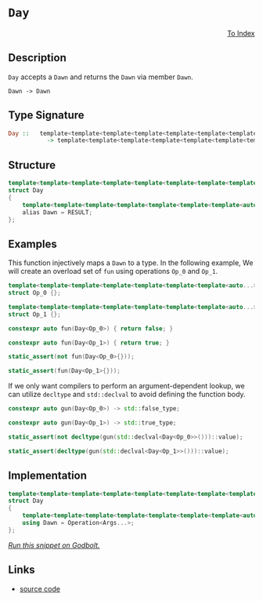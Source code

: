 <!-- Copyright 2024 Feng Mofan
SPDX-License-Identifier: Apache-2.0 -->

# `Day`

<p style='text-align: right;'><a href="../../index.md#identities">To Index</a></p>

## Description

`Day` accepts a `Dawn` and returns the `Dawn` via member `Dawn`.

<pre><code>Dawn -> Dawn</code></pre>

## Type Signature

```Haskell
Day ::   template<template<template<template<template<template<template<auto...> class...> class...> class...> class...> class...> class...> class...
           -> template<template<template<template<template<template<template<auto...> class...> class...> class...> class...> class...> class...>
```

## Structure

```C++
template<template<template<template<template<template<template<template<auto...> class...> class...> class...> class...> class...> class...> class>
struct Day
{
    template<template<template<template<template<template<template<auto...> class...> class...> class...> class...> class...> class...>
    alias Dawn = RESULT;
};
```

## Examples

This function injectively maps a `Dawn` to a type.
In the following example, We will create an overload set of `fun` using operations `Op_0` and `Op_1`.

```C++
template<template<template<template<template<template<template<auto...> class...> class...> class...> class...> class...> class...>
struct Op_0 {};

template<template<template<template<template<template<template<auto...> class...> class...> class...> class...> class...> class...>
struct Op_1 {};

constexpr auto fun(Day<Op_0>) { return false; }

constexpr auto fun(Day<Op_1>) { return true; }

static_assert(not fun(Day<Op_0>{}));

static_assert(fun(Day<Op_1>{}));
```

If we only want compilers to perform an argument-dependent lookup, we can utilize `decltype` and `std::declval` to avoid defining the function body.

```C++
constexpr auto gun(Day<Op_0>) -> std::false_type;

constexpr auto gun(Day<Op_1>) -> std::true_type;

static_assert(not decltype(gun(std::declval<Day<Op_0>>()))::value);

static_assert(decltype(gun(std::declval<Day<Op_1>>()))::value);
```

## Implementation

```C++
template<template<template<template<template<template<template<template<auto...> class...> class...> class...> class...> class...> class...> class Operation>
struct Day
{
    template<template<template<template<template<template<template<auto...> class...> class...> class...> class...> class...> class...Args>
    using Dawn = Operation<Args...>;
};
```

[*Run this snippet on Godbolt.*](https://godbolt.org/#z:OYLghAFBqd5QCxAYwPYBMCmBRdBLAF1QCcAaPECAMzwBtMA7AQwFtMQByARg9KtQYEAysib0QXACx8BBAKoBnTAAUAHpwAMvAFYTStJg1DIApACYAQuYukl9ZATwDKjdAGFUtAK4sGIAGwAnKSuADJ4DJgAcj4ARpjEIADMABykAA6oCoRODB7evgHBmdmOAuGRMSzxiam2mPZlDEIETMQE%2BT5%2BQfWNuS1tBBXRcQnJaQqt7Z2FPZODw1U14wCUtqhexMjsHASYLOkGeyZJbnsHR5gnZ/uHTMen53cPNxf3V4%2B3l9dP359vLyYXiIADowSdsABqZAGBQKMEgiHQ2Hw8FJKEwphwhFIzHYtEYlE49HIrGoxEkvEKSEAeXSCXuuQhJg0AEFJsQvA5IQARJgAT3QxEwrBZrJMAHYrGzIbLIb93j8vor/s8Pq81UqAeqFS9deqgaCCaT8RTCWTiebTbiicaqZaTeTWcRgApmTK5V5skZeUwAO4MSEnHm0%2BnERkCa7O12Wk7S8USnlxsVigD0ACpM1nsznU2ns5CACrYISFoSQ7N5tkZnO1rNV8Vs/VazWqv4a9vNtsqjs9w2oB32u22s2Owcjm0W4dTs1ijlcgihgD6GiDUslSaS8bFXd7euV%2B%2B1Lc7B51p%2Bu/fHM8n1spE7v14ft6t5Pd7IInO5dKXXDXVkTyZsvmWaQgAYngxCTEWmBQZWKZsmgDCTJgqjpMQkL9pCVBeAwEB8oKwqiqc34aBCKx/pCwoEJsgZUGIShxmuSZAQhAjIah6GYdhuH4UKIosNc35cGRFFUTR8qch8FhMfB76MsgS5kgkBAQAwqCLtxeECnxRFuCRzLromKwrIBjZyY4ClKe01A4VpBH8YJ6Q/gZ/48sZpnAZmkJCJgiHoNBsH1rJ5hJBEMJeFgQanMCdCEPyb5ioh7FoRhwKoJCwC2bxhECcRTmkei5EALRIpM6AgCAdG0EoS4EPy9IeaxSF7BxqVEBlWXaTljnOYVkIlSSZUVR%2BXiYLV9VSbJ8wWYpcLKap6mQlgMJ1fS0C2UNIDLbQABuYjXNlDl5SuzLohAxkrBVe3eJgJlblNrQzVZKnbatmDrbhm3bddB1dUdelOcJ6IQudxlXWIo13RYHBrLQnAAKy8H4HBaKQqCcG41jWJCCgbFsmBBmYSQ8KQBCaDDawANYgPDkgghokhcBKSQaPDGhmP4/hmCkaRwxwki8CwEgaBopDI6j6McLwCggKLZMozDpBwLAMCICAGwEOkwLkJQaAHHQCRRKwOyqCk/hFf4kgZcgyCQlIIJmLwmD4EQxB4OVXAyIIIhiOwUhe/IShqOTpC6J7frhuknA8LDCNIyHks0sCWuLqgVCQqb5uW9btv22YkIQB4%2Bv0OhIVcCsvDy1oawQEgevpAbZAUBA9eNyAwBSGYfB0HskGULEIexBEbT8tHvBD8wxD8jSsTaL58sk3rbCCDSDC0KPCukFgsReMAbhiNVY9b/shjAOIm/4MKDh4DtMEhyhvnAjsJMRHsfOo7QeCxOGU8eFgIcfjwELbgvBb7EFiFkTAPIT5GE/kYcmawqAGFdAANTwJgP0dJGBH34N7UQ4h/a4MDiodQm8w76FPigLGlh9BfxlpANYqB0hNBlhwIqZVgymEsNYMwEswFuywPQ86vR565BcAwdwnguh6DCBEEY1QxiexKDkAQMw/BKKyCohgixRiJE9nYURAgBjTCkYUfRDRDHNCmEMORSxFG2GsWovQ8x2g6IUXotYuNNjbAkLHDgiMxYJ04BnM2FsrbABtnbOm%2BcIC4EICQQmxMK6kwQWsBAIosCJGEdTSQSQQSBCSBKSQDMzCSH8CLeGPQ%2BYC1IELYmIJ/BcH8CkQIKQmm0y4PDAp/hAmb0ltLWWKSFY11VrXdWydtbN1biXI2bBOBtBYDtCURUmCkh9FwQIIIuD0ydi7Eg7s9BEJ9gQ6QRDFAkJDroLuEcmBRxAX4gJ4teCJwmandOCylkrLWcAO2mztmrkLqgYuCRElmGSVXRWYzpkJB1i3IFDcS4gA%2BcszERgNlcFFjQWgvcZYQAHpvCeI8j6EqnjPOeDgj5L0YAQVe68Q7b13vvWgh8QHHxYKfc%2BqNL6iNvqw1GD9kBPyPq/BoIdP7fxHn/HYqNAHAJJmAiBShoHstgREUAwy%2BDIIUGgjBWDkYkyOfgv2pzZDnODmQkAXcDDwK4VYGh4qhGMOYbkVh7CCDoE4dQiwvDnn8PdnfBhIjr7OAgK4JxntZGVF0XoZRTRw0ZE0U0NxyxzF9CMY40x6ig1NGMTYqN7jnEZoKFmlxeb5Eps8XjHx5d9Bx16RLYJyKvmop%2BRsrZ9MC5xNdok8uldUmkHSUwTJlA/E1LqZshmEoukSmZpIUpltPZPLRpwAZcsEFK1GUgDWKdYXQuILMnYCzs4sAUDtW2O022XEmLs%2BJAjDmyGOcagOZrSGo10EkUgNy7kx1rf4%2BOfTOBJ01sCSEacMLEBYMe0957L3vCgoC4FpciZJHBeuqF8LG67ow4is96QnIXsCEuK9BBFIQctt3bFCRcX4tRiSjeJM6NkvnpSoFy8aVrw3lyzAO894H1YSTLAKqz7St4Ny6%2BvL76qEfnsYVghRWb3FT/fkUqAFuzlaAhIiqoEwLPmq9dSCmCoPQZg%2Bk%2BreCGt9hIE1ggX2XOSBQm1XraGxEdWjZ1bFOCpiGranhfCEgCIDcIgxwa/ChokfGyN5b7GxtyPGmL5RbHRtTZY3N8bgs5uscm%2Bxpa0uZcSwWmtXj8a%2BN/Y8oJHBwOQaties9kICMgmI52vZSGkl9uGWkjJYxhHVMFpazZSQkjwzZozEWA2JTNPrc8ldthBkQuMqQHJ8N8nwxSBzQIkhAjM0KVwD9fMkj/obVLIZ1c/GO0m8uo7c21hgOyM4SQQA%3D)

## Links

- [source code](../../../conceptrodon/day.hpp)
